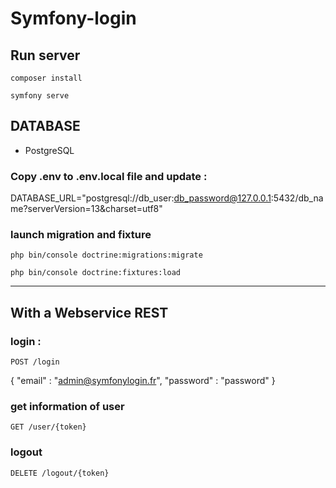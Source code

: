 # Symfony-login

## Run server

`composer install`

`symfony serve`

## DATABASE
- PostgreSQL

### Copy .env to .env.local file and update :
DATABASE_URL="postgresql://db_user:db_password@127.0.0.1:5432/db_name?serverVersion=13&charset=utf8"

### launch migration and fixture

`php bin/console doctrine:migrations:migrate`

`php bin/console doctrine:fixtures:load`

---

## With a Webservice REST

### login : 

`POST /login`

{ "email" : "admin@symfonylogin.fr", "password" : "password" }

### get information of user

`GET /user/{token}`

### logout

`DELETE /logout/{token}`



